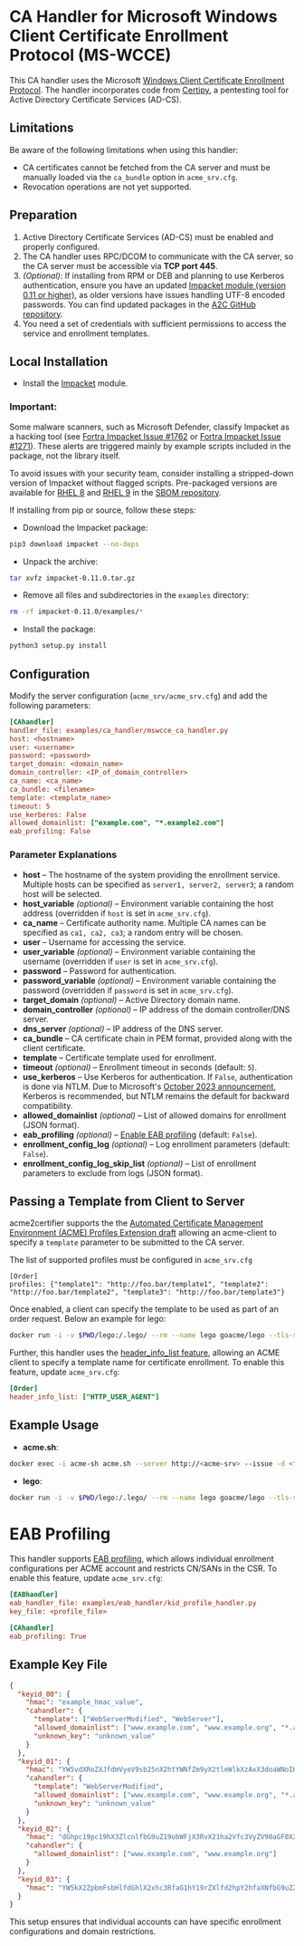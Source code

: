 <!-- markdownlint-disable MD013 -->

<!-- wiki-title CA Handler for Microsoft Windows Client Certificate Enrollment Protocol (MS-WCCE) -->

# CA Handler for Microsoft Windows Client Certificate Enrollment Protocol (MS-WCCE)

This CA handler uses the Microsoft [Windows Client Certificate Enrollment Protocol](https://docs.microsoft.com/en-us/openspecs/windows_protocols/ms-wcce/446a0fca-7f27-4436-965d-191635518466). The handler incorporates code from [Certipy](https://github.com/ly4k/Certipy), a pentesting tool for Active Directory Certificate Services (AD-CS).

## Limitations

Be aware of the following limitations when using this handler:

- CA certificates cannot be fetched from the CA server and must be manually loaded via the `ca_bundle` option in `acme_srv.cfg`.
- Revocation operations are not yet supported.

## Preparation

1. Active Directory Certificate Services (AD-CS) must be enabled and properly configured.
1. The CA handler uses RPC/DCOM to communicate with the CA server, so the CA server must be accessible via **TCP port 445**.
1. *(Optional)*: If installing from RPM or DEB and planning to use Kerberos authentication, ensure you have an updated [Impacket module (version 0.11 or higher)](https://github.com/fortra/impacket), as older versions have issues handling UTF-8 encoded passwords. You can find updated packages in the [A2C GitHub repository](https://github.com/grindsa/sbom/tree/main/rpm-repo/RPMs).
1. You need a set of credentials with sufficient permissions to access the service and enrollment templates.

## Local Installation

- Install the [Impacket](https://github.com/fortra/impacket) module.

### **Important:**

Some malware scanners, such as Microsoft Defender, classify Impacket as a hacking tool (see [Fortra Impacket Issue #1762](https://github.com/fortra/impacket/issues/1762) or [Fortra Impacket Issue #1271](https://github.com/fortra/impacket/issues/1271#issuecomment-1058729047)). These alerts are triggered mainly by example scripts included in the package, not the library itself.

To avoid issues with your security team, consider installing a stripped-down version of Impacket without flagged scripts. Pre-packaged versions are available for [RHEL 8](https://github.com/grindsa/sbom/raw/main/rpm-repo/RPMs/rhel8/python3-impacket-0.11.0-2grindsa.el8.noarch.rpm) and [RHEL 9](https://github.com/grindsa/sbom/raw/main/rpm-repo/RPMs/rhel9/python3-impacket-0.11.0-2grindsa.el9.noarch.rpm) in the [SBOM repository](https://github.com/grindsa/sbom/tree/main/rpm-repo).

If installing from pip or source, follow these steps:

- Download the Impacket package:

```bash
pip3 download impacket --no-deps
```

- Unpack the archive:

```bash
tar xvfz impacket-0.11.0.tar.gz
```

- Remove all files and subdirectories in the `examples` directory:

```bash
rm -rf impacket-0.11.0/examples/*
```

- Install the package:

```bash
python3 setup.py install
```

## Configuration

Modify the server configuration (`acme_srv/acme_srv.cfg`) and add the following parameters:

```ini
[CAhandler]
handler_file: examples/ca_handler/mswcce_ca_handler.py
host: <hostname>
user: <username>
password: <password>
target_domain: <domain_name>
domain_controller: <IP_of_domain_controller>
ca_name: <ca_name>
ca_bundle: <filename>
template: <template_name>
timeout: 5
use_kerberos: False
allowed_domainlist: ["example.com", "*.example2.com"]
eab_profiling: False
```

### Parameter Explanations

- **host** – The hostname of the system providing the enrollment service. Multiple hosts can be specified as `server1, server2, server3`; a random host will be selected.
- **host_variable** *(optional)* – Environment variable containing the host address (overridden if `host` is set in `acme_srv.cfg`).
- **ca_name** – Certificate authority name. Multiple CA names can be specified as `ca1, ca2, ca3`; a random entry will be chosen.
- **user** – Username for accessing the service.
- **user_variable** *(optional)* – Environment variable containing the username (overridden if `user` is set in `acme_srv.cfg`).
- **password** – Password for authentication.
- **password_variable** *(optional)* – Environment variable containing the password (overridden if `password` is set in `acme_srv.cfg`).
- **target_domain** *(optional)* – Active Directory domain name.
- **domain_controller** *(optional)* – IP address of the domain controller/DNS server.
- **dns_server** *(optional)* – IP address of the DNS server.
- **ca_bundle** – CA certificate chain in PEM format, provided along with the client certificate.
- **template** – Certificate template used for enrollment.
- **timeout** *(optional)* – Enrollment timeout in seconds (default: `5`).
- **use_kerberos** – Use Kerberos for authentication. If `False`, authentication is done via NTLM. Due to Microsoft's [October 2023 announcement](https://techcommunity.microsoft.com/t5/windows-it-pro-blog/the-evolution-of-windows-authentication/ba-p/3926848), Kerberos is recommended, but NTLM remains the default for backward compatibility.
- **allowed_domainlist** *(optional)* – List of allowed domains for enrollment (JSON format).
- **eab_profiling** *(optional)* – [Enable EAB profiling](eab_profiling.md) (default: `False`).
- **enrollment_config_log** *(optional)* – Log enrollment parameters (default: `False`).
- **enrollment_config_log_skip_list** *(optional)* – List of enrollment parameters to exclude from logs (JSON format).

## Passing a Template from Client to Server

acme2certifier supports the the [Automated Certificate Management Environment (ACME) Profiles Extension draft](acme_profiling.md) allowing an acme-client to specify a `template` parameter to be submitted to the CA server.

The list of supported profiles must be configured in `acme_srv.cfg`

```config
[Order]
profiles: {"template1": "http://foo.bar/template1", "template2": "http://foo.bar/template2", "template3": "http://foo.bar/template3"}
```

Once enabled, a client can specify the template to be used as part of an order request. Below an example for lego:

```bash
docker run -i -v $PWD/lego:/.lego/ --rm --name lego goacme/lego --tls-skip-verify -s https://<acme-srv> -a --email "lego@example.com" -d <fqdn> --http run --profile template2
```

Further, this handler uses the [header_info_list feature](header_info.md), allowing an ACME client to specify a template name for certificate enrollment. To enable this feature, update `acme_srv.cfg`:

```ini
[Order]
header_info_list: ["HTTP_USER_AGENT"]
```

## Example Usage

- **acme.sh**:

```bash
docker exec -i acme-sh acme.sh --server http://<acme-srv> --issue -d <fqdn> --standalone --useragent template=foo --debug 3 --output-insecure
```

- **lego**:

```bash
docker run -i -v $PWD/lego:/.lego/ --rm --name lego goacme/lego --tls-skip-verify -s https://<acme-srv> -a --email "lego@example.com" --user-agent template=foo -d <fqdn> --http run
```

# EAB Profiling

This handler supports [EAB profiling](eab_profiling.md), which allows individual enrollment configurations per ACME account and restricts CN/SANs in the CSR. To enable this feature, update `acme_srv.cfg`:

```ini
[EABhandler]
eab_handler_file: examples/eab_handler/kid_profile_handler.py
key_file: <profile_file>

[CAhandler]
eab_profiling: True
```

## Example Key File

```json
{
  "keyid_00": {
    "hmac": "example_hmac_value",
    "cahandler": {
      "template": ["WebServerModified", "WebServer"],
      "allowed_domainlist": ["www.example.com", "www.example.org", "*.acme"],
      "unknown_key": "unknown_value"
    }
  },
  "keyid_01": {
    "hmac": "YW5vdXRoZXJfdmVyeV9sb25nX2htYWNfZm9yX2tleWlkXzAxX3doaWNoIHdpbGxfYmUgdXNlZF9kdXJpbmcgcmVncmVzc2lvbg",
    "cahandler": {
      "template": "WebServerModified",
      "allowed_domainlist": ["www.example.com", "www.example.org", "*.acme"],
      "unknown_key": "unknown_value"
    }
  },
  "keyid_02": {
    "hmac": "dGhpc19pc19hX3ZlcnlfbG9uZ19obWFjX3RvX21ha2Vfc3VyZV90aGF0X2l0c19tb3JlX3RoYW5fMjU2X2JpdHM",
    "cahandler": {
      "allowed_domainlist": ["www.example.com", "www.example.org"]
    }
  },
  "keyid_03": {
    "hmac": "YW5kX2ZpbmFsbHlfdGhlX2xhc3RfaG1hY19rZXlfd2hpY2hfaXNfbG9uZ2VyX3RoYW5fMjU2X2JpdHNfYW5kX3Nob3VsZF93b3Jr"
  }
}
```

This setup ensures that individual accounts can have specific enrollment configurations and domain restrictions.
